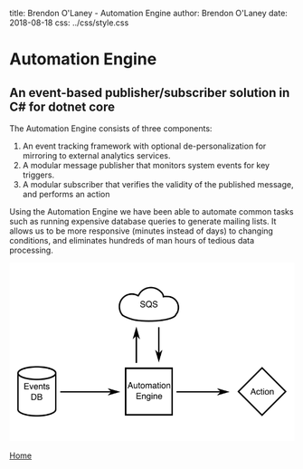 title: Brendon O'Laney - Automation Engine
author: Brendon O'Laney
date: 2018-08-18
css: ../css/style.css

<div class="intro">
<h1>Automation Engine</h1>
<h2>An event-based publisher/subscriber solution in C# for dotnet core</h2>
</div>

The Automation Engine consists of three components:

1. An event tracking framework with optional de-personalization for mirroring
   to external analytics services.
2. A modular message publisher that monitors system events for key triggers.
3. A modular subscriber that verifies the validity of the published message,
   and performs an action

Using the Automation Engine we have been able to automate common tasks such as
running expensive database queries to generate mailing lists. It allows us to
be more responsive (minutes instead of days) to changing conditions, and
eliminates hundreds of man hours of tedious data processing.

![Automation Engine data flowchart](../img/ae.png)

[Home](../index.html)

